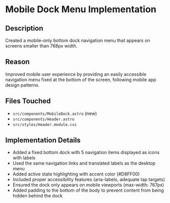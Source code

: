 # Mobile Dock Menu Implementation

## Description
Created a mobile-only bottom dock navigation menu that appears on screens smaller than 768px width.

## Reason
Improved mobile user experience by providing an easily accessible navigation menu fixed at the bottom of the screen, following mobile app design patterns.

## Files Touched
- `src/components/MobileDock.astro` (new)
- `src/components/Header.astro` 
- `src/styles/Header.module.css`

## Implementation Details
- Added a fixed bottom dock with 5 navigation items displayed as icons with labels
- Used the same navigation links and translated labels as the desktop menu
- Added active state highlighting with accent color (#D8FF00)
- Included proper accessibility features (aria-labels, adequate tap targets)
- Ensured the dock only appears on mobile viewports (max-width: 767px)
- Added padding to the bottom of the body to prevent content from being hidden behind the dock 